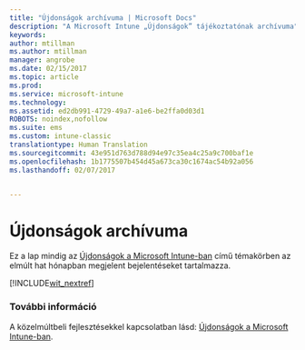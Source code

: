 ```yaml
---
title: "Újdonságok archívuma | Microsoft Docs"
description: "A Microsoft Intune „Újdonságok” tájékoztatónak archívuma"
keywords: 
author: mtillman
ms.author: mtillman
manager: angrobe
ms.date: 02/15/2017
ms.topic: article
ms.prod: 
ms.service: microsoft-intune
ms.technology: 
ms.assetid: ed2db991-4729-49a7-a1e6-be2ffa0d03d1
ROBOTS: noindex,nofollow
ms.suite: ems
ms.custom: intune-classic
translationtype: Human Translation
ms.sourcegitcommit: 43e951d763d788d94e97c35ea4c25a9c700baf1e
ms.openlocfilehash: 1b1775507b454d45a673ca30c1674ac54b92a056
ms.lasthandoff: 02/07/2017


---
```

# <a name="whats-new-archive"></a>Újdonságok archívuma

Ez a lap mindig az [Újdonságok a Microsoft Intune-ban](whats-new-in-microsoft-intune.md) című témakörben az elmúlt hat hónapban megjelent bejelentéseket tartalmazza.

[!INCLUDE[wit_nextref](../includes/whats-new-last-six-months.md)]

### <a name="see-also"></a>További információ
A közelmúltbeli fejlesztésekkel kapcsolatban lásd: [Újdonságok a Microsoft Intune-ban](whats-new-in-microsoft-intune.md).

